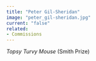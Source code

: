 ```yaml
---
title: "Peter Gil-Sheridan"
image: "peter_gil-sheridan.jpg"
current: "false"
related:
- Commissions
---
```


*Topsy Turvy Mouse* (Smith Prize)
